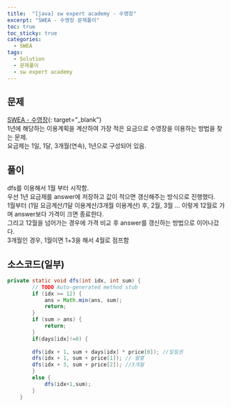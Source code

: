 ```yaml
---
title:  "[java] sw expert academy - 수영장"
excerpt: "SWEA - 수영장 문제풀이"
toc: true
toc_sticky: true
categories:
  - SWEA
tags:
  - Solution
  - 문제풀이
  - sw expert academy
---
```

## 문제  
[SWEA - 수영장](https://swexpertacademy.com/main/code/problem/problemDetail.do?contestProbId=AV5PpFQaAQMDFAUq){: target="_blank"}  
1년에 해당하는 이용계획을 계산하여 가장 적은 요금으로 수영장을 이용하는 방법을 찾는 문제.  
요금제는 1일, 1달, 3개월(연속), 1년으로 구성되어 있음.


## 풀이  
dfs를 이용해서 1월 부터 시작함.  
우선 1년 요금제를 answer에 저장하고 값이 적으면 갱신해주는 방식으로 진행했다.  
1월부터 (1일 요금계산/1달 이용계산/3개월 이용계산) 후, 2월, 3월 ... 이렇게 12월로 가며 answer보다 가격이 크면 종료한다.  
그리고 12월을 넘어가는 경우에 가격 비교 후 answer를 갱신하는 방법으로 이어나갔다.  
3개월인 경우, 1월이면 1+3을 해서 4월로 점프함  

## 소스코드(일부)  
```java
private static void dfs(int idx, int sum) {
		// TODO Auto-generated method stub
		if (idx >= 12) {
			ans = Math.min(ans, sum);
			return;
		}
		if (sum > ans) {
			return;
		}
		if(days[idx]!=0) {
			
		dfs(idx + 1, sum + days[idx] * price[0]); //일일권
		dfs(idx + 1, sum + price[1]); // 월별
		dfs(idx + 3, sum + price[2]); //3개월
		}
		else {
			dfs(idx+1,sum);
		}
	}
```
